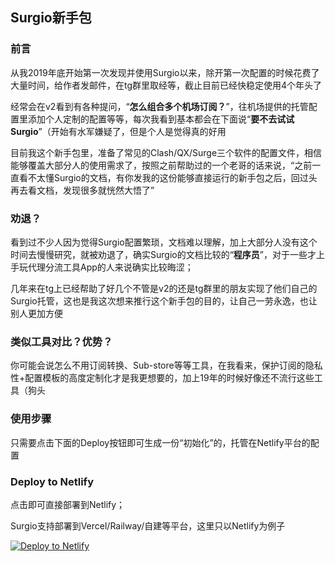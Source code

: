 ## Surgio新手包

### 前言

从我2019年底开始第一次发现并使用Surgio以来，除开第一次配置的时候花费了大量时间，给作者发邮件，在tg群里取经等，截止目前已经快稳定使用4个年头了

经常会在v2看到有各种提问，“**怎么组合多个机场订阅？**”，往机场提供的托管配置里添加个人定制的配置等等，每次我看到基本都会在下面说“**要不去试试Surgio**”（开始有水军嫌疑了，但是个人是觉得真的好用

目前我这个新手包里，准备了常见的Clash/QX/Surge三个软件的配置文件，相信能够覆盖大部分人的使用需求了，按照之前帮助过的一个老哥的话来说，“之前一直看不太懂Surgio的文档，有你发我的这份能够直接运行的新手包之后，回过头再去看文档，发现很多就恍然大悟了”

### 劝退？

看到过不少人因为觉得Surgio配置繁琐，文档难以理解，加上大部分人没有这个时间去慢慢研究，就被劝退了，确实Surgio的文档比较的“**程序员**”，对于一些才上手玩代理分流工具App的人来说确实比较晦涩；

几年来在tg上已经帮助了好几个不管是v2的还是tg群里的朋友实现了他们自己的Surgio托管，这也是我这次想来推行这个新手包的目的，让自己一劳永逸，也让别人更加方便

### 类似工具对比？优势？

你可能会说怎么不用订阅转换、Sub-store等等工具，在我看来，保护订阅的隐私性+配置模板的高度定制化才是我更想要的，加上19年的时候好像还不流行这些工具（狗头

### 使用步骤

只需要点击下面的Deploy按钮即可生成一份“初始化”的，托管在Netlify平台的配置

### Deploy to Netlify

点击即可直接部署到Netlify；

Surgio支持部署到Vercel/Railway/自建等平台，这里只以Netlify为例子

[![Deploy to Netlify](https://www.netlify.com/img/deploy/button.svg)](https://app.netlify.com/start/deploy?repository=https://github.com/tediorelee/surgio-starter-kit)
